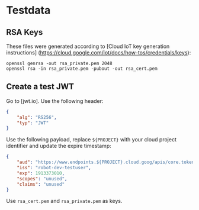 # Testdata

## RSA Keys

These files were generated according to [Cloud IoT key generation instructions]
(https://cloud.google.com/iot/docs/how-tos/credentials/keys):

```shell
openssl genrsa -out rsa_private.pem 2048
openssl rsa -in rsa_private.pem -pubout -out rsa_cert.pem
```

## Create a test JWT

Go to [jwt.io]. Use the following header:

```json
{
	"alg": "RS256",
	"typ": "JWT"
}
```

Use the following payload, replace `${PROJECT}` with your cloud project identifier and update the expire timestamp:

```json
{
	"aud": "https://www.endpoints.${PROJECT}.cloud.goog/apis/core.token-vendor/v1/token.oauth2",
	"iss": "robot-dev-testuser",
	"exp": 1913373010,
	"scopes": "unused",
	"claims": "unused"
}
```

Use `rsa_cert.pem` and `rsa_private.pem` as keys.



